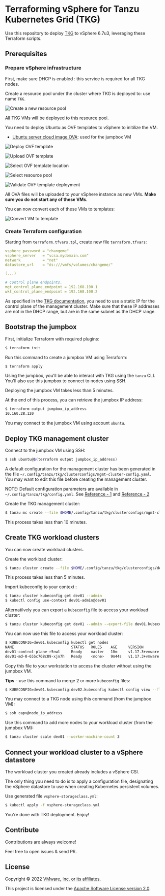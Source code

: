 # Terraforming vSphere for Tanzu Kubernetes Grid (TKG)

Use this repository to deploy [TKG](https://tanzu.vmware.com/kubernetes-grid)
to vSphere 6.7u3, leveraging these Terraform scripts.

## Prerequisites

### Prepare vSphere infrastructure

First, make sure DHCP is enabled : this service is required for all TKG nodes.

Create a resource pool under the cluster where TKG is deployed to: use name `TKG`.

![Create a new resource pool](images/vsphere-resource-pool.png)

All TKG VMs will be deployed to this resource pool.

You need to deploy Ubuntu as OVF templates to vSphere to initilize the VM.
- [Ubuntu server cloud image OVA](https://cloud-images.ubuntu.com/focal/current/focal-server-cloudimg-amd64.ova): used for the jumpbox VM

![Deploy OVF template](images/vsphere-deploy-ovf-part1.png)

![Upload OVF template](images/vsphere-deploy-ovf-part2.png)

![Select OVF template location](images/vsphere-deploy-ovf-part3.png)

![Select resource pool](images/vsphere-deploy-ovf-part4.png)

![Validate OVF template deployment](images/vsphere-deploy-ovf-part5.png)

All OVA files will be uploaded to your vSphere instance as new VMs.
**Make sure you do not start any of these VMs**.

You can now convert each of these VMs to templates:

![Convert VM to template](images/vsphere-deploy-ovf-part6.png)

### Create Terraform configuration

Starting from `terraform.tfvars.tpl`, create new file `terraform.tfvars`:

```yaml
vsphere_password = "changeme"
vsphere_server   = "vcsa.mydomain.com"
network          = "net"
datastore_url    = "ds:///vmfs/volumes/changeme/"

(...)

# Control plane endpoints.
mgt_control_plane_endpoint = 192.168.100.1
wkl_control_plane_endpoint = 192.168.100.2
```

As specified in the [TKG documentation](https://docs.vmware.com/en/VMware-Tanzu-Kubernetes-Grid/1.4/vmware-tanzu-kubernetes-grid-14/GUID-mgmt-clusters-vsphere.html#kubevip-and-nsx-advanced-load-balancer-for-vsphere-2),
you need to use a static IP for the control plane of the management cluster.
Make sure that these IP addresses are not in the DHCP range, but are in the same subnet as the DHCP range.

## Bootstrap the jumpbox

First, initialize Terraform with required plugins:
```bash
$ terraform init
```

Run this command to create a jumpbox VM using Terraform:
```bash
$ terraform apply
```

Using the jumpbox, you'll be able to interact with TKG using the `tanzu` CLI.
You'll also use this jumpbox to connect to nodes using SSH.

Deploying the jumpbox VM takes less than 5 minutes.

At the end of this process, you can retrieve the jumpbox IP address:
```bash
$ terraform output jumpbox_ip_address
10.160.28.120
```

You may connect to the jumpbox VM using account `ubuntu`.

## Deploy TKG management cluster

Connect to the jumpbox VM using SSH:
```bash
$ ssh ubuntu@$(terraform output jumpbox_ip_address)
```

A default configuration for the management cluster has been generated in
the file `~/.config/tanzu/tkg/clusterconfigs/mgmt-cluster-config.yaml`.
You may want to edit this file before creating the management cluster.

NOTE: Default configuration parameters are available in `~/.config/tanzu/tkg/config.yaml`. See [Reference - 1](https://docs.vmware.com/en/VMware-Tanzu-Kubernetes-Grid/1.5/vmware-tanzu-kubernetes-grid-15/GUID-mgmt-clusters-config-vsphere.html) and [Reference - 2](https://docs.vmware.com/en/VMware-Tanzu-Kubernetes-Grid/1.5/vmware-tanzu-kubernetes-grid-15/GUID-tanzu-config-reference.html)

Create the TKG management cluster:
```bash
$ tanzu mc create --file $HOME/.config/tanzu/tkg/clusterconfigs/mgmt-cluster-config.yaml
```
This process takes less than 10 minutes.

## Create TKG workload clusters

You can now create workload clusters.

Create the workload cluster:
```bash
$ tanzu cluster create --file $HOME/.config/tanzu/tkg/clusterconfigs/dev01-cluster-config.yaml
```

This process takes less than 5 minutes.

Import kubeconfig to your context :
```bash
$ tanzu cluster kubeconfig get dev01 --admin
$ kubectl config use-context dev01-admin@dev01
```

Alternatilvely you can export a `kubeconfig` file to access your workload cluster:
```bash
$ tanzu cluster kubeconfig get dev01 --admin --export-file dev01.kubeconfig
```

You can now use this file to access your workload cluster:
```bash
$ KUBECONFIG=dev01.kubeconfig kubectl get nodes
NAME                          STATUS   ROLES    AGE     VERSION
dev01-control-plane-r5nwl     Ready    master   10m     v1.17.3+vmware.2
dev01-md-0-65bc768c89-xjn7h   Ready    <none>   9m44s   v1.17.3+vmware.2
```

Copy this file to your workstation to access the cluster
without using the jumpbox VM.

**Tips** - use this command to merge 2 or more `kubeconfig` files:
```bash
$ KUBECONFIG=dev01.kubeconfig:dev02.kubeconfig kubectl config view --flatten > merged.kubeconfig
```

You may connect to a TKG node using this command (from the jumpbox VM):
```bash
$ ssh capv@node_ip_address
```

Use this command to add more nodes to your workload cluster (from the jumpbox VM):
```bash
$ tanzu cluster scale dev01 --worker-machine-count 3
```

## Connect your workload cluster to a vSphere datastore

The workload cluster you created already includes a vSphere CSI.

The only thing you need to do is to apply a configuration file, designating the
vSphere datastore to use when creating Kubernetes persistent volumes.

Use generated file `vsphere-storageclass.yml`:
```bash
$ kubectl apply -f vsphere-storageclass.yml
```

You're done with TKG deployment. Enjoy!

## Contribute

Contributions are always welcome!

Feel free to open issues & send PR.

## License

Copyright &copy; 2022 [VMware, Inc. or its affiliates](https://vmware.com).

This project is licensed under the [Apache Software License version 2.0](https://www.apache.org/licenses/LICENSE-2.0).

